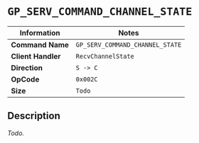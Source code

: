# `GP_SERV_COMMAND_CHANNEL_STATE`

| Information               | Notes |
|---                        |---    |
| **Command Name**          | `GP_SERV_COMMAND_CHANNEL_STATE` |
| **Client Handler**        | `RecvChannelState` |
| **Direction**             | `S -> C` |
| **OpCode**                | `0x002C` |
| **Size**                  | `Todo` |

## Description

_Todo._

